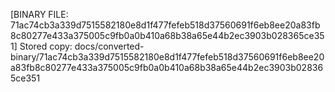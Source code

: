 [BINARY FILE: 71ac74cb3a339d7515582180e8d1f477fefeb518d37560691f6eb8ee20a83fb8c80277e433a375005c9fb0a0b410a68b38a65e44b2ec3903b028365ce351]
Stored copy: docs/converted-binary/71ac74cb3a339d7515582180e8d1f477fefeb518d37560691f6eb8ee20a83fb8c80277e433a375005c9fb0a0b410a68b38a65e44b2ec3903b028365ce351
